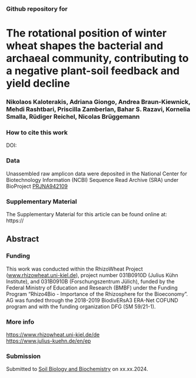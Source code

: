 ### Github repository for
# The rotational position of winter wheat shapes the bacterial and archaeal community, contributing to a negative plant-soil feedback and yield decline
### Nikolaos Kaloterakis, Adriana Giongo, Andrea Braun-Kiewnick, Mehdi Rashtbari, Priscilla Zamberlan, Bahar S. Razavi, Kornelia Smalla, Rüdiger Reichel, Nicolas Brüggemann

### How to cite this work
DOI: 

### Data
Unassembled raw amplicon data were deposited in the National Center for Biotechnology Information (NCBI) Sequence Read Archive (SRA) under BioProject 
[PRJNA942109](https://www.ncbi.nlm.nih.gov/bioproject/PRJNA942109/)

### Supplementary Material
The Supplementary Material for this article can be found online at: \
https://

## Abstract

### Funding
This work was conducted within the RhizoWheat Project (www.rhizowheat.uni-kiel.de), project number 031B0910D (Julius Kühn Institute), and 031B0910B (Forschungszentrum Jülich), funded by the Federal Ministry of Education and Research (BMBF) under the Funding Program “Rhizo4Bio - Importance of the Rhizosphere for the Bioeconomy”. AG was funded through the 2018-2019 BiodivERsA3 ERA-Net COFUND program and with the funding organization DFG (SM 59/21-1).

### More info
https://www.rhizowheat.uni-kiel.de/de \
https://www.julius-kuehn.de/en/ep

### Submission
Submitted to [Soil Biology and Biochemistry](https://www.sciencedirect.com/journal/soil-biology-and-biochemistry) on xx.xx.2024. 
